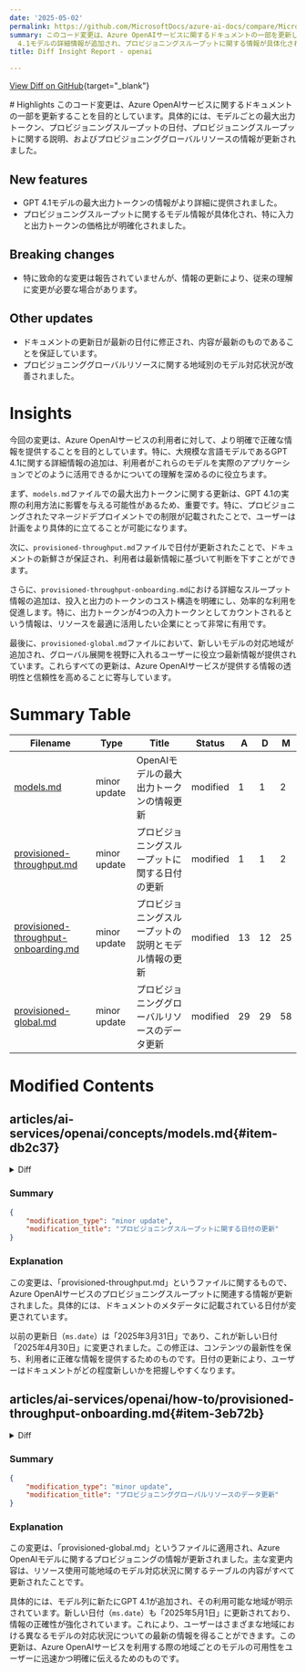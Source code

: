 ```yaml
---
date: '2025-05-02'
permalink: https://github.com/MicrosoftDocs/azure-ai-docs/compare/MicrosoftDocs:0ff32a6...MicrosoftDocs:cfed402
summary: このコード変更は、Azure OpenAIサービスに関するドキュメントの一部を更新し、特にモデルごとの最大出力トークン、プロビジョニングスループットの日付、説明、およびプロビジョニンググローバルリソースの情報を改訂することを目的としています。具体的には、GPT
  4.1モデルの詳細情報が追加され、プロビジョニングスループットに関する情報が具体化されました。致命的な変更は報告されていませんが、情報の更新に伴い、従来の理解の見直しが必要な場合があります。また、ドキュメントの更新日も最新に修正され、地域別のモデル対応状況が向上しています。これにより、利用者に対してより明確で正確な情報が提供され、効率的なリソース利用の促進に寄与します。
title: Diff Insight Report - openai

---
```


[View Diff on GitHub](https://github.com/MicrosoftDocs/azure-ai-docs/compare/MicrosoftDocs:0ff32a6...MicrosoftDocs:cfed402){target="_blank"}

<format>
# Highlights
このコード変更は、Azure OpenAIサービスに関するドキュメントの一部を更新することを目的としています。具体的には、モデルごとの最大出力トークン、プロビジョニングスループットの日付、プロビジョニングスループットに関する説明、およびプロビジョニンググローバルリソースの情報が更新されました。

## New features
- GPT 4.1モデルの最大出力トークンの情報がより詳細に提供されました。
- プロビジョニングスループットに関するモデル情報が具体化され、特に入力と出力トークンの価格比が明確化されました。

## Breaking changes
- 特に致命的な変更は報告されていませんが、情報の更新により、従来の理解に変更が必要な場合があります。

## Other updates
- ドキュメントの更新日が最新の日付に修正され、内容が最新のものであることを保証しています。
- プロビジョニンググローバルリソースに関する地域別のモデル対応状況が改善されました。

# Insights
今回の変更は、Azure OpenAIサービスの利用者に対して、より明確で正確な情報を提供することを目的としています。特に、大規模な言語モデルであるGPT 4.1に関する詳細情報の追加は、利用者がこれらのモデルを実際のアプリケーションでどのように活用できるかについての理解を深めるのに役立ちます。

まず、`models.md`ファイルでの最大出力トークンに関する更新は、GPT 4.1の実際の利用方法に影響を与える可能性があるため、重要です。特に、プロビジョニングされたマネージドデプロイメントでの制限が記載されたことで、ユーザーは計画をより具体的に立てることが可能になります。

次に、`provisioned-throughput.md`ファイルで日付が更新されたことで、ドキュメントの新鮮さが保証され、利用者は最新情報に基づいて判断を下すことができます。

さらに、`provisioned-throughput-onboarding.md`における詳細なスループット情報の追加は、投入と出力のトークンのコスト構造を明確にし、効率的な利用を促進します。特に、出力トークンが4つの入力トークンとしてカウントされるという情報は、リソースを最適に活用したい企業にとって非常に有用です。

最後に、`provisioned-global.md`ファイルにおいて、新しいモデルの対応地域が追加され、グローバル展開を視野に入れるユーザーに役立つ最新情報が提供されています。これらすべての更新は、Azure OpenAIサービスが提供する情報の透明性と信頼性を高めることに寄与しています。
</format>

# Summary Table
|  Filename  | Type |    Title    | Status | A  | D  | M  |
|------------|------|-------------|--------|----|----|----|
| [models.md](#item-db2c37) | minor update | OpenAIモデルの最大出力トークンの情報更新 | modified | 1 | 1 | 2 | 
| [provisioned-throughput.md](#item-022e0c) | minor update | プロビジョニングスループットに関する日付の更新 | modified | 1 | 1 | 2 | 
| [provisioned-throughput-onboarding.md](#item-3eb72b) | minor update | プロビジョニングスループットの説明とモデル情報の更新 | modified | 13 | 12 | 25 | 
| [provisioned-global.md](#item-340884) | minor update | プロビジョニンググローバルリソースのデータ更新 | modified | 29 | 29 | 58 | 


# Modified Contents
## articles/ai-services/openai/concepts/models.md{#item-db2c37}

<details>
<summary>Diff</summary>
````diff
@@ -43,7 +43,7 @@ Azure OpenAI Service is powered by a diverse set of models with different capabi
 
 |  Model ID  | Description | Context Window | Max Output Tokens | Training Data (up to)  |
 |  --- |  :--- |:--- |:---|:---: |
-| `gpt-4.1` (2025-04-14)   | - Text & image input <br> - Text output <br> - Chat completions API <br>- Responses API <br> - Streaming <br> - Function calling <br> Structured outputs (chat completions)   | 1,047,576 | 32,768 | May 31, 2024 |
+| `gpt-4.1` (2025-04-14)   | - Text & image input <br> - Text output <br> - Chat completions API <br>- Responses API <br> - Streaming <br> - Function calling <br> Structured outputs (chat completions)   | - 1,047,576 <br> - 128,000 (provisioned managed deployments) | 32,768 | May 31, 2024 |
 | `gpt-4.1-nano` (2025-04-14) <br><br> **Fastest 4.1 model** | - Text & image input <br> - Text output <br> - Chat completions API <br>- Responses API <br> - Streaming <br> - Function calling <br> Structured outputs (chat completions)   | 1,047,576  | 32,768 | May 31, 2024 |
 | `gpt-4.1-mini` (2025-04-14) | - Text & image input <br> - Text output <br> - Chat completions API <br>- Responses API <br> - Streaming <br> - Function calling <br> Structured outputs (chat completions)   | 1,047,576  | 32,768 | May 31, 2024 |
 
````
</details>

### Summary

```json
{
    "modification_type": "minor update",
    "modification_title": "OpenAIモデルの最大出力トークンの情報更新"
}
```

### Explanation
この変更は、Azure OpenAIサービスに関するドキュメントの一部であり、「models.md」というファイルにおいて、特定のモデル（`gpt-4.1`）の最大出力トークンに関する情報が更新されました。具体的には、`gpt-4.1`モデルの行において、最大出力トークンの値が以下のように変更されています。

以前は「1,047,576」と記載されていた部分が、現在は「- 1,047,576 <br> - 128,000 (provisioned managed deployments)」という形になっています。これにより、モデルの能力や運用に関する重要な詳細が追加され、ユーザーが利用可能な情報がより明確になっています。この更新は、ドキュメントの正確性向上に寄与しています。

## articles/ai-services/openai/concepts/provisioned-throughput.md{#item-022e0c}

<details>
<summary>Diff</summary>
````diff
@@ -3,7 +3,7 @@ title: Azure OpenAI Service provisioned throughput
 description: Learn about provisioned throughput and Azure OpenAI.
 ms.service: azure-ai-openai
 ms.topic: conceptual
-ms.date: 03/31/2025
+ms.date: 04/30/2025
 manager: nitinme
 author: aahill #ChrisHMSFT
 ms.author: aahi #chrhoder
````
</details>

### Summary

```json
{
    "modification_type": "minor update",
    "modification_title": "プロビジョニングスループットに関する日付の更新"
}
```

### Explanation
この変更は、「provisioned-throughput.md」というファイルに関するもので、Azure OpenAIサービスのプロビジョニングスループットに関連する情報が更新されました。具体的には、ドキュメントのメタデータに記載されている日付が変更されています。

以前の更新日（`ms.date`）は「2025年3月31日」であり、これが新しい日付「2025年4月30日」に変更されました。この修正は、コンテンツの最新性を保ち、利用者に正確な情報を提供するためのものです。日付の更新により、ユーザーはドキュメントがどの程度新しいかを把握しやすくなります。

## articles/ai-services/openai/how-to/provisioned-throughput-onboarding.md{#item-3eb72b}

<details>
<summary>Diff</summary>
````diff
@@ -72,23 +72,24 @@ Customers that require long-term usage of provisioned, data zoned provisioned, a
 > Charges for deployments on a deleted resource will continue until the resource is purged. To prevent this, delete a resource’s deployment before deleting the resource. For more information, see [Recover or purge deleted Azure AI services resources](../../recover-purge-resources.md). 
 
 ## How much throughput per PTU you get for each model
-The amount of throughput (measured in tokens per minute or TPM) a deployment gets per PTU is a function of the input and output tokens in a given minute. 
 
-Generating output tokens requires more processing than input tokens. For the models specified in the table below, 1 output token counts as 3 input tokens towards your TPM-per-PTU limit. The service dynamically balances the input & output costs, so users do not have to set specific input and output limits. This approach means your deployment is resilient to fluctuations in the workload.
 
-To help with simplifying the sizing effort, the following table outlines the TPM-per-PTU for the specified models. To understand the impact of output tokens on the TPM-per-PTU limit, use the 3 input token to 1 output token ratio. 
 
-For a detailed understanding of how different ratios of input and output tokens impact the throughput your workload needs, see the [Azure OpenAI capacity calculator](https://ai.azure.com/resource/calculator). The table also shows Service Level Agreement (SLA) Latency Target Values per model. For more information about the SLA for Azure OpenAI Service, see the [Service Level Agreements (SLA) for Online Services page](https://www.microsoft.com/licensing/docs/view/Service-Level-Agreements-SLA-for-Online-Services?lang=1)
 
 
-|Topic| **gpt-4o**   | **gpt-4o-mini**  | **o1**|
-| --- | --- | --- | --- |
-|Global & data zone provisioned minimum deployment|15|15|15|
-|Global & data zone provisioned scale increment|5|5|5|
-|Regional provisioned minimum deployment|50|25|50|
-|Regional provisioned scale increment|50|25|50|
-|Input TPM per PTU |2,500|37,000|230|
-|Latency Target Value |25 Tokens Per Second|33 Tokens Per Second|25 Tokens Per Second|
+The amount of throughput (measured in tokens per minute or TPM) a deployment gets per PTU is a function of the input and output tokens in a given minute. Generating output tokens requires more processing than input tokens.  Starting with GPT 4.1 models and later, the system matches the global standard price ratio between input and output tokens. Cached tokens are deducted 100% from the utilization.
+
+For example, for `gpt-4.1:2025-04-14`, 1 output token counts as 4 input tokens towards your utilization limit which matches the [pricing](https://azure.microsoft.com/pricing/details/cognitive-services/openai-service/). Older models use a different ratio and for a deeper understanding on how different ratios of input and output tokens impact the throughput your workload needs, see the [Azure OpenAI capacity calculator](https://ai.azure.com/resource/calculator).
+
+
+|Topic| **gpt-4o**   | **gpt-4o-mini**  | **o1**| gpt-4.1 |
+| --- | --- | --- | --- | --- |
+|Global & data zone provisioned minimum deployment|15|15|15|15 |
+|Global & data zone provisioned scale increment|5|5|5| 5 | 
+|Regional provisioned minimum deployment|50|25|50| 50 |
+|Regional provisioned scale increment|50|25|50| 50 |
+|Input TPM per PTU |2,500|37,000|230| 3000 | 
+|Latency Target Value |25 Tokens Per Second|33 Tokens Per Second|25 Tokens Per Second| 44 Tokens Per Second |
 
 For a full list, see the [Azure OpenAI Service in Azure AI Foundry portal calculator](https://ai.azure.com/resource/calculator).
 
````
</details>

### Summary

```json
{
    "modification_type": "minor update",
    "modification_title": "プロビジョニングスループットの説明とモデル情報の更新"
}
```

### Explanation
この変更は、「provisioned-throughput-onboarding.md」というファイルに対して行われ、Azure OpenAIサービスにおけるプロビジョニングスループットに関連する詳細が更新されました。主な変更点として、モデルごとのスループットに関する情報が明確にされ、特にGPT 4.1モデル以降の入力トークンと出力トークンの価格比に関する新しい情報が追加されています。

具体的には、出力トークンは使用量に対して4つの入力トークンとしてカウントされることが示されており、これによりシステム利用に関する透明性が向上しています。また、テーブルにGPT 4.1モデルの情報が追加され、各モデルごとの入力TPM（トークン毎分）やレイテンシターゲットの値も掲載されました。この変更により、ユーザーは各モデルの性能とサポートされているスループットについてより良い理解を得ることができるようになります。

## articles/ai-services/openai/includes/model-matrix/provisioned-global.md{#item-340884}

<details>
<summary>Diff</summary>
````diff
@@ -6,34 +6,34 @@ manager: nitinme
 ms.service: azure-ai-openai
 ms.topic: include
 ms.custom: references_regions
-ms.date: 03/31/2025
+ms.date: 05/01/2025
 ---
 
-| **Region**     | **o3-mini**, **2025-01-31**   | **o1**, **2024-12-17**   | **gpt-4o**, **2024-05-13**   | **gpt-4o**, **2024-08-06**   | **gpt-4o**, **2024-11-20**   | **gpt-4o-mini**, **2024-07-18**   |
-|:-------------------|:---------------------------:|:----------------------:|:--------------------------:|:--------------------------:|:--------------------------:|:-------------------------------:|
-| australiaeast      | ✅                        | ✅                   | ✅                       | ✅                       | ✅                       | ✅                            |
-| brazilsouth        | ✅                        | ✅                   | ✅                       | ✅                       | ✅                       | ✅                            |
-| canadaeast         | ✅                        | ✅                   | ✅                       | ✅                       | ✅                       | ✅                            |
-| eastus             | ✅                        | ✅                   | ✅                       | ✅                       | ✅                       | ✅                            |
-| eastus2            | ✅                        | ✅                   | ✅                       | ✅                       | ✅                       | ✅                            |
-| francecentral      | ✅                        | ✅                   | ✅                       | ✅                       | ✅                       | ✅                            |
-| germanywestcentral | ✅                        | ✅                   | ✅                       | ✅                       | ✅                       | ✅                            |
-| italynorth         | ✅                        | ✅                   | ✅                       | ✅                       | ✅                       | ✅                            |
-| japaneast          | ✅                        | ✅                   | ✅                       | ✅                       | ✅                       | ✅                            |
-| koreacentral       | ✅                        | ✅                   | ✅                       | ✅                       | ✅                       | ✅                            |
-| northcentralus     | ✅                        | ✅                   | ✅                       | ✅                       | ✅                       | ✅                            |
-| norwayeast         | ✅                        | ✅                   | ✅                       | ✅                       | ✅                       | ✅                            |
-| polandcentral      | ✅                        | ✅                   | ✅                       | ✅                       | ✅                       | ✅                            |
-| southafricanorth   | ✅                        | ✅                   | ✅                       | ✅                       | ✅                       | ✅                            |
-| southcentralus     | ✅                        | ✅                   | ✅                       | ✅                       | ✅                       | ✅                            |
-| southeastasia      | ✅                        | ✅                   | ✅                       | ✅                       | ✅                       | ✅                            |
-| southindia         | ✅                        | ✅                   | ✅                       | ✅                       | ✅                       | ✅                            |
-| spaincentral       | ✅                        | ✅                   | ✅                       | ✅                       | ✅                       | ✅                            |
-| swedencentral      | ✅                        | ✅                   | ✅                       | ✅                       | ✅                       | ✅                            |
-| switzerlandnorth   | ✅                        | ✅                   | ✅                       | ✅                       | ✅                       | ✅                            |
-| switzerlandwest    | ✅                        | ✅                   | ✅                       | ✅                       | ✅                       | ✅                            |
-| uaenorth           | ✅                        | ✅                   | ✅                       | ✅                       | ✅                       | ✅                            |
-| uksouth            | ✅                        | ✅                   | ✅                       | ✅                       | ✅                       | ✅                            |
-| westeurope         | ✅                        | ✅                   | ✅                       | ✅                       | ✅                       | ✅                            |
-| westus             | ✅                        | ✅                   | ✅                       | ✅                       | ✅                       | ✅                            |
-| westus3            | ✅                        | ✅                   | ✅                       | ✅                       | ✅                       | ✅                            |
\ No newline at end of file
+| **Region**     | **gpt-4.1**, **2025-04-14**   | **o3-mini**, **2025-01-31**   | **o1**, **2024-12-17**   | **gpt-4o**, **2024-05-13**   | **gpt-4o**, **2024-08-06**   | **gpt-4o**, **2024-11-20**   | **gpt-4o-mini**, **2024-07-18**   |
+|:-------------------|:---------------------------:|:---------------------------:|:----------------------:|:--------------------------:|:--------------------------:|:--------------------------:|:-------------------------------:|
+| australiaeast      | -                       | ✅                        | ✅                   | ✅                       | ✅                       | ✅                       | ✅                            |
+| brazilsouth        | -                       | ✅                        | ✅                   | ✅                       | ✅                       | ✅                       | ✅                            |
+| canadaeast         | -                       | ✅                        | ✅                   | ✅                       | ✅                       | ✅                       | ✅                            |
+| eastus             | ✅                        | ✅                        | ✅                   | ✅                       | ✅                       | ✅                       | ✅                            |
+| eastus2            | ✅                        | ✅                        | ✅                   | ✅                       | ✅                       | ✅                       | ✅                            |
+| francecentral      | ✅                        | ✅                        | ✅                   | ✅                       | ✅                       | ✅                       | ✅                            |
+| germanywestcentral | ✅                        | ✅                        | ✅                   | ✅                       | ✅                       | ✅                       | ✅                            |
+| italynorth         | ✅                        | ✅                        | ✅                   | ✅                       | ✅                       | ✅                       | ✅                            |
+| japaneast          | -                       | ✅                        | ✅                   | ✅                       | ✅                       | ✅                       | ✅                            |
+| koreacentral       | -                       | ✅                        | ✅                   | ✅                       | ✅                       | ✅                       | ✅                            |
+| northcentralus     | ✅                        | ✅                        | ✅                   | ✅                       | ✅                       | ✅                       | ✅                            |
+| norwayeast         | -                       | ✅                        | ✅                   | ✅                       | ✅                       | ✅                       | ✅                            |
+| polandcentral      | ✅                        | ✅                        | ✅                   | ✅                       | ✅                       | ✅                       | ✅                            |
+| southafricanorth   | -                       | ✅                        | ✅                   | ✅                       | ✅                       | ✅                       | ✅                            |
+| southcentralus     | -                       | ✅                        | ✅                   | ✅                       | ✅                       | ✅                       | ✅                            |
+| southeastasia      | -                       | ✅                        | ✅                   | ✅                       | ✅                       | ✅                       | ✅                            |
+| southindia         | -                       | ✅                        | ✅                   | ✅                       | ✅                       | ✅                       | ✅                            |
+| spaincentral       | ✅                        | ✅                        | ✅                   | ✅                       | ✅                       | ✅                       | ✅                            |
+| swedencentral      | ✅                        | ✅                        | ✅                   | ✅                       | ✅                       | ✅                       | ✅                            |
+| switzerlandnorth   | -                       | ✅                        | ✅                   | ✅                       | ✅                       | ✅                       | ✅                            |
+| switzerlandwest    | -                       | ✅                        | ✅                   | ✅                       | ✅                       | ✅                       | ✅                            |
+| uaenorth           | -                       | ✅                        | ✅                   | ✅                       | ✅                       | ✅                       | ✅                            |
+| uksouth            | -                       | ✅                        | ✅                   | ✅                       | ✅                       | ✅                       | ✅                            |
+| westeurope         | ✅                        | ✅                        | ✅                   | ✅                       | ✅                       | ✅                       | ✅                            |
+| westus             | -                       | ✅                        | ✅                   | ✅                       | ✅                       | ✅                       | ✅                            |
+| westus3            | -                       | ✅                        | ✅                   | ✅                       | ✅                       | ✅                       | ✅                            |
\ No newline at end of file
````
</details>

### Summary

```json
{
    "modification_type": "minor update",
    "modification_title": "プロビジョニンググローバルリソースのデータ更新"
}
```

### Explanation
この変更は、「provisioned-global.md」というファイルに適用され、Azure OpenAIモデルに関するプロビジョニングの情報が更新されました。主な変更内容は、リソース使用可能地域のモデル対応状況に関するテーブルの内容がすべて更新されたことです。

具体的には、モデル列に新たにGPT 4.1が追加され、その利用可能な地域が明示されています。新しい日付（`ms.date`）も「2025年5月1日」に更新されており、情報の正確性が強化されています。これにより、ユーザーはさまざまな地域における異なるモデルの対応状況についての最新の情報を得ることができます。この更新は、Azure OpenAIサービスを利用する際の地域ごとのモデルの可用性をユーザーに迅速かつ明確に伝えるためのものです。


